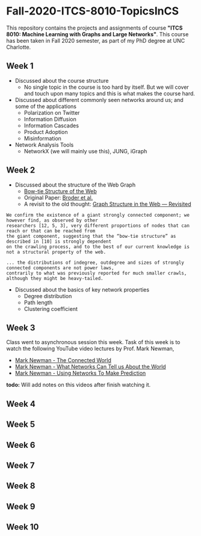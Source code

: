 # Fall-2020-ITCS-8010-TopicsInCS
This repository contains the projects and assignments of course **"ITCS 8010: Machine Learning with Graphs and Large Networks"**. This course has been taken in Fall 2020 semester, as part of my PhD degree at UNC Charlotte.

## Week 1
* Discussed about the course structure
  * No single topic in the course is too hard by itself. But we will cover and touch upon many topics and this is what makes the course hard.
* Discussed about different commonly seen networks around us; and some of the applications
  * Polarization on Twitter
  * Information Diffusion
  * Information Cascades
  * Product Adoption
  * Misinformation
* Network Analysis Tools
  * NetworkX (we will mainly use this), JUNG, iGraph

## Week 2
* Discussed about the structure of the Web Graph
  * [Bow-tie Structure of the Web](https://kharshit.github.io/blog/2017/09/08/structure-of-the-web#myfootnote1)
  * Original Paper: [Broder et al.](https://kharshit.github.io/assets/graph_broder.pdf)
  * A revisit to the old thought: [Graph Structure in the Web — Revisited](http://www.quantware.ups-tlse.fr/FETNADINE/papers/P4.9.pdf)
```
We confirm the existence of a giant strongly connected component; we however find, as observed by other 
researchers [12, 5, 3], very different proportions of nodes that can reach or that can be reached from 
the giant component, suggesting that the “bow-tie structure” as described in [10] is strongly dependent 
on the crawling process, and to the best of our current knowledge is not a structural property of the web.

... the distributions of indegree, outdegree and sizes of strongly connected components are not power laws, 
contrarily to what was previously reported for much smaller crawls, although they might be heavy-tailed.
```
* Discussed about the basics of key network properties
  * Degree distribution
  * Path length
  * Clustering coefficient

## Week 3
Class went to asynchronous session this week. Task of this week is to watch the following YouTube video lectures by Prof. Mark Newman,

* [Mark Newman - The Connected World](https://www.youtube.com/watch?v=yAtsm5xkb5c)
* [Mark Newman - What Networks Can Tell us About the World](https://www.youtube.com/watch?v=lETt7IcDWLI)
* [Mark Newman - Using Networks To Make Prediction](https://www.youtube.com/watch?v=rwA-y-XwjuU)

**todo:** Will add notes on this videos after finish watching it.

## Week 4

## Week 5

## Week 6

## Week 7

## Week 8

## Week 9

## Week 10
